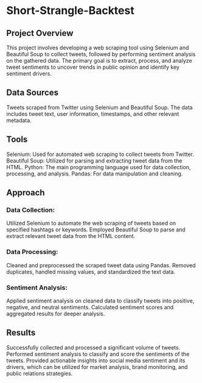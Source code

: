# Short-Strangle-Backtest

## Project Overview
This project involves developing a web scraping tool using Selenium and Beautiful Soup to collect tweets, followed by performing sentiment analysis on the gathered data. The primary goal is to extract, process, and analyze tweet sentiments to uncover trends in public opinion and identify key sentiment drivers.

## Data Sources
Tweets scraped from Twitter using Selenium and Beautiful Soup.
The data includes tweet text, user information, timestamps, and other relevant metadata.

## Tools
Selenium: Used for automated web scraping to collect tweets from Twitter.
Beautiful Soup: Utilized for parsing and extracting tweet data from the HTML.
Python: The main programming language used for data collection, processing, and analysis.
Pandas: For data manipulation and cleaning.

## Approach
### Data Collection:
Utilized Selenium to automate the web scraping of tweets based on specified hashtags or keywords.
Employed Beautiful Soup to parse and extract relevant tweet data from the HTML content.

### Data Processing:
Cleaned and preprocessed the scraped tweet data using Pandas.
Removed duplicates, handled missing values, and standardized the text data.

### Sentiment Analysis:
Applied sentiment analysis on cleaned data to classify tweets into positive, negative, and neutral sentiments.
Calculated sentiment scores and aggregated results for deeper analysis.

## Results
Successfully collected and processed a significant volume of tweets.
Performed sentiment analysis to classify and score the sentiments of the tweets.
Provided actionable insights into social media sentiment and its drivers, which can be utilized for market analysis, brand monitoring, and public relations strategies.
